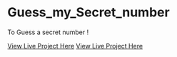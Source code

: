 # Guess_my_Secret_number
To Guess a secret number !
 
[View Live Project Here](https://jas-sin82.github.io/Guess_my_Secret_number/)
[View Live Project Here](https://jas-sin82.github.io/Guess_my_Secret_number/)

 
